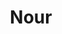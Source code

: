 ---
title:  "Nour"
address: "Shop 3, 490 Crown Street, Surry Hills, NSW 2010"
link: "https://noursydney.com/gift-vouchers/"
image: "https://noursydney.com/wp-content/uploads/2019/11/nour-sydney-restaurant-reservations-banner.jpg"
---